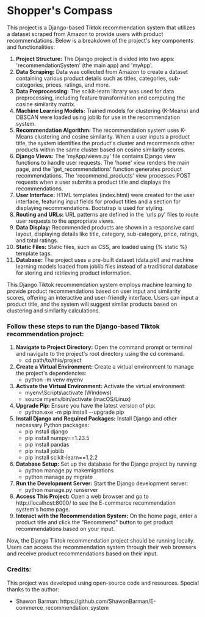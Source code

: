 # Shopper's Compass
<p>This project is a Django-based Tiktok recommendation system that utilizes a dataset scraped from Amazon to provide users with product recommendations. Below is a breakdown of the project's key components and functionalities:</p>

<ol>
  <li><strong>Project Structure:</strong> The Django project is divided into two apps: 'recommendationSystem' (the main app) and 'myApp'.</li>
  <li><strong>Data Scraping:</strong> Data was collected from Amazon to create a dataset containing various product details such as titles, categories, sub-categories, prices, ratings, and more. </li>
  <li><strong>Data Preprocessing:</strong> The scikit-learn library was used for data preprocessing, including feature transformation and computing the cosine similarity matrix.</li>
  <li><strong>Machine Learning Models:</strong> Trained models for clustering (K-Means) and DBSCAN were loaded using joblib for use in the recommendation system.</li>
  <li><strong>Recommendation Algorithm:</strong> The recommendation system uses K-Means clustering and cosine similarity. When a user inputs a product title, the system identifies the product's cluster and recommends other products within the same cluster based on cosine similarity scores.</li>
  <li><strong>Django Views:</strong> The 'myApp/views.py' file contains Django view functions to handle user requests. The 'home' view renders the main page, and the 'get_recommendations' function generates product recommendations. The 'recommend_products' view processes POST requests when a user submits a product title and displays the recommendations.</li>
  <li><strong>User Interface:</strong> HTML templates (index.html) were created for the user interface, featuring input fields for product titles and a section for displaying recommendations. Bootstrap is used for styling.</li>
  <li><strong>Routing and URLs:</strong> URL patterns are defined in the 'urls.py' files to route user requests to the appropriate views.</li>
  <li><strong>Data Display:</strong> Recommended products are shown in a responsive card layout, displaying details like title, category, sub-category, price, ratings, and total ratings.</li>
  <li><strong>Static Files:</strong> Static files, such as CSS, are loaded using {% static %} template tags.</li>
  <li><strong>Database:</strong> The project uses a pre-built dataset (data.pkl) and machine learning models loaded from joblib files instead of a traditional database for storing and retrieving product information.</li>
</ol>

<p>This Django Tiktok recommendation system employs machine learning to provide product recommendations based on user input and similarity scores, offering an interactive and user-friendly interface. Users can input a product title, and the system will suggest similar products based on clustering and similarity calculations.</p>

<h3> Follow these steps to run the Django-based Tiktok recommendation project:</h3>

<ol>
  <li><strong>Navigate to Project Directory:</strong> Open the command prompt or terminal and navigate to the project's root directory using the cd command. 
  <ul>
    <li>cd path/to/this/project</li>
  </ul>
  </li>
  <li><strong>Create a Virtual Environment:</strong> Create a virtual environment to manage the project's dependencies:
  <ul>
    <li>python -m venv myenv</li>
  </ul>
  </li>
  <li><strong>Activate the Virtual Environment:</strong> Activate the virtual environment:
  <ul>
    <li>myenv\Scripts\activate   (Windows)</li>
    <li>source myenv/bin/activate   (macOS/Linux)</li>
  </ul>
  </li>
  <li><strong>Upgrade Pip:</strong> Ensure you have the latest version of pip:
  <ul>
    <li>python.exe -m pip install --upgrade pip</li>
  </ul>
  </li>
  <li><strong>Install Django and Required Packages:</strong> Install Django and other necessary Python packages:
  <ul>
    <li>pip install django</li>
    <li>pip install numpy==1.23.5</li>
    <li>pip install pandas</li>
    <li>pip install joblib</li>
    <li>pip install scikit-learn==1.2.2</li>
  </ul>
  </li>
  <li><strong>Database Setup:</strong> Set up the database for the Django project by running:
  <ul>
    <li>python manage.py makemigrations</li>
    <li>python manage.py migrate</li>
  </ul>
  </li>
  <li><strong>Run the Development Server:</strong> Start the Django development server:
  <ul>
    <li>python manage.py runserver</li>
  </ul>
  </li>
  <li><strong>Access This Project:</strong> Open a web browser and go to http://localhost:8000/ to see the E-commerce recommendation system's home page.</li>
  <li><strong>Interact with the Recommendation System:</strong> On the home page, enter a product title and click the "Recommend" button to get product recommendations based on your input.</li>
</ol>

<p>Now, the Django Tiktok recommendation project should be running locally. Users can access the recommendation system through their web browsers and receive product recommendations based on their input.</p>

<h3> Credits: </h3>
<p>This project was developed using open-source code and resources. Special thanks to the author:</p>
<ul>
  <li>Shawon Barman: https://github.com/ShawonBarman/E-commerce_recommendation_system </li>
</ul>